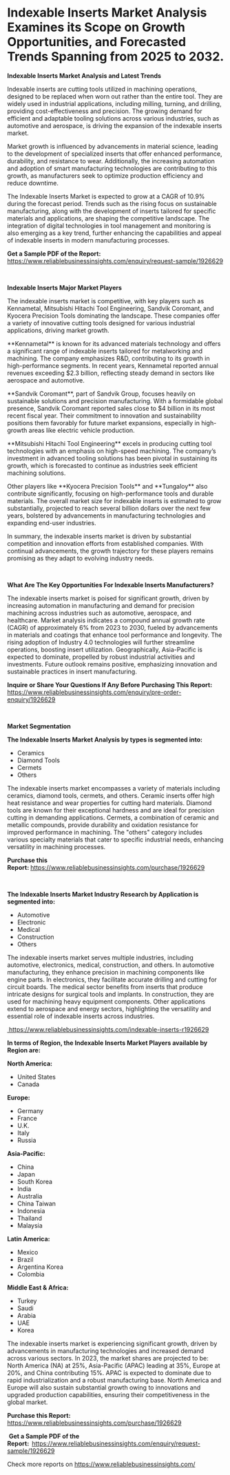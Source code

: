 <p><h1>Indexable Inserts Market Analysis Examines its Scope on Growth Opportunities, and Forecasted Trends Spanning from 2025 to 2032.</h1></p><p><strong>Indexable Inserts Market Analysis and Latest Trends</strong></p>
<p><p>Indexable inserts are cutting tools utilized in machining operations, designed to be replaced when worn out rather than the entire tool. They are widely used in industrial applications, including milling, turning, and drilling, providing cost-effectiveness and precision. The growing demand for efficient and adaptable tooling solutions across various industries, such as automotive and aerospace, is driving the expansion of the indexable inserts market. </p><p>Market growth is influenced by advancements in material science, leading to the development of specialized inserts that offer enhanced performance, durability, and resistance to wear. Additionally, the increasing automation and adoption of smart manufacturing technologies are contributing to this growth, as manufacturers seek to optimize production efficiency and reduce downtime.</p><p>The Indexable Inserts Market is expected to grow at a CAGR of 10.9% during the forecast period. Trends such as the rising focus on sustainable manufacturing, along with the development of inserts tailored for specific materials and applications, are shaping the competitive landscape. The integration of digital technologies in tool management and monitoring is also emerging as a key trend, further enhancing the capabilities and appeal of indexable inserts in modern manufacturing processes.</p></p>
<p><strong>Get a Sample PDF of the Report:&nbsp;</strong> <a href="https://www.reliablebusinessinsights.com/enquiry/request-sample/1926629?utm_campaign=1873&utm_medium=2&utm_source=Github&utm_content=ia&utm_term=15012025&utm_id=indexable-inserts">https://www.reliablebusinessinsights.com/enquiry/request-sample/1926629</a></p>
<p>&nbsp;</p>
<p><strong>Indexable Inserts Major Market Players</strong></p>
<p><p>The indexable inserts market is competitive, with key players such as Kennametal, Mitsubishi Hitachi Tool Engineering, Sandvik Coromant, and Kyocera Precision Tools dominating the landscape. These companies offer a variety of innovative cutting tools designed for various industrial applications, driving market growth.</p><p>**Kennametal** is known for its advanced materials technology and offers a significant range of indexable inserts tailored for metalworking and machining. The company emphasizes R&D, contributing to its growth in high-performance segments. In recent years, Kennametal reported annual revenues exceeding $2.3 billion, reflecting steady demand in sectors like aerospace and automotive.</p><p>**Sandvik Coromant**, part of Sandvik Group, focuses heavily on sustainable solutions and precision manufacturing. With a formidable global presence, Sandvik Coromant reported sales close to $4 billion in its most recent fiscal year. Their commitment to innovation and sustainability positions them favorably for future market expansions, especially in high-growth areas like electric vehicle production.</p><p>**Mitsubishi Hitachi Tool Engineering** excels in producing cutting tool technologies with an emphasis on high-speed machining. The company’s investment in advanced tooling solutions has been pivotal in sustaining its growth, which is forecasted to continue as industries seek efficient machining solutions.</p><p>Other players like **Kyocera Precision Tools** and **Tungaloy** also contribute significantly, focusing on high-performance tools and durable materials. The overall market size for indexable inserts is estimated to grow substantially, projected to reach several billion dollars over the next few years, bolstered by advancements in manufacturing technologies and expanding end-user industries.</p><p>In summary, the indexable inserts market is driven by substantial competition and innovation efforts from established companies. With continual advancements, the growth trajectory for these players remains promising as they adapt to evolving industry needs.</p></p>
<p>&nbsp;</p>
<p><strong>What Are The Key Opportunities For Indexable Inserts Manufacturers?</strong></p>
<p><p>The indexable inserts market is poised for significant growth, driven by increasing automation in manufacturing and demand for precision machining across industries such as automotive, aerospace, and healthcare. Market analysis indicates a compound annual growth rate (CAGR) of approximately 6% from 2023 to 2030, fueled by advancements in materials and coatings that enhance tool performance and longevity. The rising adoption of Industry 4.0 technologies will further streamline operations, boosting insert utilization. Geographically, Asia-Pacific is expected to dominate, propelled by robust industrial activities and investments. Future outlook remains positive, emphasizing innovation and sustainable practices in insert manufacturing.</p></p>
<p><strong>Inquire or Share Your Questions If Any Before Purchasing This Report:</strong> <a href="https://www.reliablebusinessinsights.com/enquiry/pre-order-enquiry/1926629?utm_campaign=1873&utm_medium=2&utm_source=Github&utm_content=ia&utm_term=15012025&utm_id=indexable-inserts">https://www.reliablebusinessinsights.com/enquiry/pre-order-enquiry/1926629</a></p>
<p>&nbsp;</p>
<p><strong>Market Segmentation</strong></p>
<p><strong>The Indexable Inserts Market Analysis by types is segmented into:</strong></p>
<p><ul><li>Ceramics</li><li>Diamond Tools</li><li>Cermets</li><li>Others</li></ul></p>
<p><p>The indexable inserts market encompasses a variety of materials including ceramics, diamond tools, cermets, and others. Ceramic inserts offer high heat resistance and wear properties for cutting hard materials. Diamond tools are known for their exceptional hardness and are ideal for precision cutting in demanding applications. Cermets, a combination of ceramic and metallic compounds, provide durability and oxidation resistance for improved performance in machining. The "others" category includes various specialty materials that cater to specific industrial needs, enhancing versatility in machining processes.</p></p>
<p><strong>Purchase this Report:&nbsp;</strong><a href="https://www.reliablebusinessinsights.com/purchase/1926629?utm_campaign=1873&utm_medium=2&utm_source=Github&utm_content=ia&utm_term=15012025&utm_id=indexable-inserts">https://www.reliablebusinessinsights.com/purchase/1926629</a></p>
<p>&nbsp;</p>
<p><strong>The Indexable Inserts Market Industry Research by Application is segmented into:</strong></p>
<p><ul><li>Automotive</li><li>Electronic</li><li>Medical</li><li>Construction</li><li>Others</li></ul></p>
<p><p>The indexable inserts market serves multiple industries, including automotive, electronics, medical, construction, and others. In automotive manufacturing, they enhance precision in machining components like engine parts. In electronics, they facilitate accurate drilling and cutting for circuit boards. The medical sector benefits from inserts that produce intricate designs for surgical tools and implants. In construction, they are used for machining heavy equipment components. Other applications extend to aerospace and energy sectors, highlighting the versatility and essential role of indexable inserts across industries.</p></p>
<p><a href="https://www.reliablebusinessinsights.com/indexable-inserts-r1926629?utm_campaign=1873&utm_medium=2&utm_source=Github&utm_content=ia&utm_term=15012025&utm_id=indexable-inserts">&nbsp;https://www.reliablebusinessinsights.com/indexable-inserts-r1926629</a></p>
<p><strong>In terms of Region, the Indexable Inserts Market Players available by Region are:</strong></p>
<p>
    <p> <strong> North America: </strong>
        <ul>
            <li>United States</li>
            <li>Canada</li>
        </ul>
        </p> 
    <p> <strong> Europe: </strong>
        <ul>
            <li>Germany</li>
            <li>France</li>
            <li>U.K.</li>
            <li>Italy</li>
            <li>Russia</li>
        </ul>
        </p> 
    <p> <strong> Asia-Pacific: </strong>
        <ul>
            <li>China</li>
            <li>Japan</li>
            <li>South Korea</li>
            <li>India</li>
            <li>Australia</li>
            <li>China Taiwan</li>
            <li>Indonesia</li>
            <li>Thailand</li>
            <li>Malaysia</li>
        </ul>
        </p> 
    <p> <strong> Latin America: </strong>
        <ul>
            <li>Mexico</li>
            <li>Brazil</li>
            <li>Argentina Korea</li>
            <li>Colombia</li>
        </ul>
        </p> 
    <p> <strong> Middle East & Africa: </strong>
        <ul>
            <li>Turkey</li>
            <li>Saudi</li>
            <li>Arabia</li>
            <li>UAE</li>
            <li>Korea</li>
        </ul>
    </p>
    </p>
<p><p>The indexable inserts market is experiencing significant growth, driven by advancements in manufacturing technologies and increased demand across various sectors. In 2023, the market shares are projected to be: North America (NA) at 25%, Asia-Pacific (APAC) leading at 35%, Europe at 20%, and China contributing 15%. APAC is expected to dominate due to rapid industrialization and a robust manufacturing base. North America and Europe will also sustain substantial growth owing to innovations and upgraded production capabilities, ensuring their competitiveness in the global market.</p></p>
<p><strong>Purchase this Report: </strong><a href="https://www.reliablebusinessinsights.com/purchase/1926629?utm_campaign=1873&utm_medium=2&utm_source=Github&utm_content=ia&utm_term=15012025&utm_id=indexable-inserts">https://www.reliablebusinessinsights.com/purchase/1926629</a></p>
<p>&nbsp;<strong>Get a Sample PDF of the Report:&nbsp;&nbsp;</strong><a href="https://www.reliablebusinessinsights.com/enquiry/request-sample/1926629?utm_campaign=1873&utm_medium=2&utm_source=Github&utm_content=ia&utm_term=15012025&utm_id=indexable-inserts">https://www.reliablebusinessinsights.com/enquiry/request-sample/1926629</a></p>
<p><strong></strong></p>
<p>Check more reports on <a href="https://www.reliablebusinessinsights.com/?utm_campaign=1873&utm_medium=2&utm_source=Github&utm_content=ia&utm_term=15012025&utm_id=indexable-inserts">https://www.reliablebusinessinsights.com/</a></p>